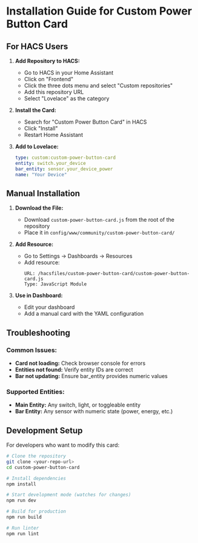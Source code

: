 # Installation Guide for Custom Power Button Card

## For HACS Users

1. **Add Repository to HACS:**
   - Go to HACS in your Home Assistant
   - Click on "Frontend"
   - Click the three dots menu and select "Custom repositories"
   - Add this repository URL
   - Select "Lovelace" as the category

2. **Install the Card:**
   - Search for "Custom Power Button Card" in HACS
   - Click "Install"
   - Restart Home Assistant

3. **Add to Lovelace:**
   ```yaml
   type: custom:custom-power-button-card
   entity: switch.your_device
   bar_entity: sensor.your_device_power
   name: "Your Device"
   ```

## Manual Installation

1. **Download the File:**
   - Download `custom-power-button-card.js` from the root of the repository
   - Place it in `config/www/community/custom-power-button-card/`

2. **Add Resource:**
   - Go to Settings → Dashboards → Resources
   - Add resource:
     ```
     URL: /hacsfiles/custom-power-button-card/custom-power-button-card.js
     Type: JavaScript Module
     ```

3. **Use in Dashboard:**
   - Edit your dashboard
   - Add a manual card with the YAML configuration

## Troubleshooting

### Common Issues:
- **Card not loading:** Check browser console for errors
- **Entities not found:** Verify entity IDs are correct
- **Bar not updating:** Ensure bar_entity provides numeric values

### Supported Entities:
- **Main Entity:** Any switch, light, or toggleable entity
- **Bar Entity:** Any sensor with numeric state (power, energy, etc.)

## Development Setup

For developers who want to modify this card:

```bash
# Clone the repository
git clone <your-repo-url>
cd custom-power-button-card

# Install dependencies
npm install

# Start development mode (watches for changes)
npm run dev

# Build for production
npm run build

# Run linter
npm run lint
```
